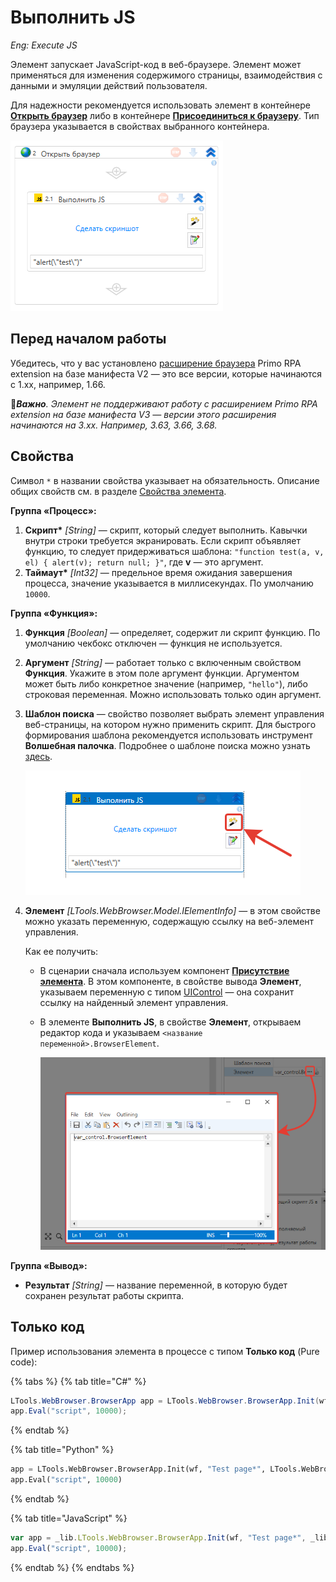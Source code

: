 # Выполнить JS
*Eng: Execute JS*

Элемент запускает JavaScript-код в веб-браузере. Элемент может применяться для изменения содержимого страницы, взаимодействия с данными и эмуляции действий пользователя.

Для надежности рекомендуется использовать элемент в контейнере [**Открыть браузер**](https://docs.primo-rpa.ru/primo-rpa/g_elements/el_basic/els_browser/el_browser_open) либо в контейнере [**Присоединиться к браузеру**](https://docs.primo-rpa.ru/primo-rpa/g_elements/el_basic/els_browser/el_browser_attach). Тип браузера указывается в свойствах выбранного контейнера. 

![Элемент Выполнить JS](<../../../.gitbook/assets/execute-js-in-container.png>)

## Перед началом работы

Убедитесь, что у вас установлено [расширение браузера](https://docs.primo-rpa.ru/primo-rpa/primo-studio/settings/plugin-install) Primo RPA extension на базе манифеста V2 — это все версии, которые начинаются с 1.xx, например, 1.66.

:large_orange_diamond:***Важно**. Элемент не поддерживают работу с расширением Primo RPA extension на базе манифеста V3 — версии этого расширения начинаются на 3.xx. Например, 3.63, 3.66, 3.68.*


## Свойства
Символ `*` в названии свойства указывает на обязательность. Описание общих свойств см. в разделе [Свойства элемента](https://docs.primo-rpa.ru/primo-rpa/primo-studio/process/elements#svoistva-elementa).

**Группа «Процесс»:**

1. **Скрипт\*** *[String]* — скрипт, который следует выполнить. Кавычки внутри строки требуется экранировать. Если скрипт объявляет функцию, то следует придерживаться шаблона: `"function test(a, v, el) { alert(v); return null; }"`, где **v** — это аргумент.
1. **Таймаут\*** *[Int32]* — предельное время ожидания завершения процесса, значение указывается в миллисекундах. По умолчанию `10000`.

**Группа «Функция»:**

1. **Функция** *[Boolean]* — определяет, содержит ли скрипт функцию. По умолчанию чекбокс отключен — функция не используется.
1. **Аргумент** *[String]* — работает только с включенным свойством **Функция**. Укажите в этом поле аргумент функции. Аргументом может быть либо конкретное значение (например, `"hello"`), либо строковая переменная. Можно использовать только один аргумент.
1. **Шаблон поиска** — свойство позволяет выбрать элемент управления веб-страницы, на котором нужно применить скрипт. Для быстрого формирования шаблона рекомендуется использовать инструмент **Волшебная палочка**. Подробнее о шаблоне поиска можно узнать [здесь](https://docs.primo-rpa.ru/primo-rpa/primo-studio/process/searchpatterns). 

    ![](<../../../.gitbook/assets/execute-js-selector.png>) 

1. **Элемент** *[LTools.WebBrowser.Model.IElementInfo]* — в этом свойстве можно указать переменную, содержащую ссылку на веб-элемент управления.
  
   Как ее получить:
   * В сценарии сначала используем компонент [**Присутствие элемента**](https://docs.primo-rpa.ru/primo-rpa/g_elements/el_basic/els_uiinteraction/el_exists). В этом компоненте, в свойстве вывода **Элемент**, указываем переменную с типом [UIControl](https://docs.primo-rpa.ru/primo-rpa/g_elements/el_basic/els_uiinteraction/datatypes/uicontrol) — она сохранит ссылку на найденный элемент управления.
   * В элементе **Выполнить JS**, в свойстве **Элемент**, открываем редактор кода и указываем `<название переменной>.BrowserElement`.
  
     ![](<../../../.gitbook/assets/execute-js-browser-element.png>)                                                                  

**Группа «Вывод»:**

* **Результат** *[String]* — название переменной, в которую будет сохранен результат работы скрипта.     

## Только код
Пример использования элемента в процессе с типом **Только код** (Pure code):

{% tabs %}
{% tab title="C#" %}
```csharp
LTools.WebBrowser.BrowserApp app = LTools.WebBrowser.BrowserApp.Init(wf, "Test page*", LTools.WebBrowser.Model.BrowserTypes_Short.IE);
app.Eval("script", 10000);
```
{% endtab %}

{% tab title="Python" %}
```python
app = LTools.WebBrowser.BrowserApp.Init(wf, "Test page*", LTools.WebBrowser.Model.BrowserTypes_Short.IE)
app.Eval("script", 10000)
```
{% endtab %}

{% tab title="JavaScript" %}
```javascript
var app = _lib.LTools.WebBrowser.BrowserApp.Init(wf, "Test page*", _lib.LTools.WebBrowser.Model.BrowserTypes_Short.IE);
app.Eval("script", 10000);
```
{% endtab %}
{% endtabs %} 
